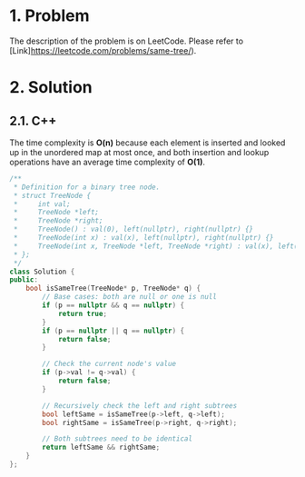 # 1. Problem

The description of the problem is on LeetCode. Please refer to [Link]https://leetcode.com/problems/same-tree/).

# 2. Solution

## 2.1. C++

The time complexity is **O(n)** because each element is inserted and looked up in the unordered map at most once, and both insertion and lookup operations have an average time complexity of **O(1)**.

```cpp
/**
 * Definition for a binary tree node.
 * struct TreeNode {
 *     int val;
 *     TreeNode *left;
 *     TreeNode *right;
 *     TreeNode() : val(0), left(nullptr), right(nullptr) {}
 *     TreeNode(int x) : val(x), left(nullptr), right(nullptr) {}
 *     TreeNode(int x, TreeNode *left, TreeNode *right) : val(x), left(left), right(right) {}
 * };
 */
class Solution {
public:
    bool isSameTree(TreeNode* p, TreeNode* q) {
        // Base cases: both are null or one is null
        if (p == nullptr && q == nullptr) {
            return true;
        }
        if (p == nullptr || q == nullptr) {
            return false;
        }

        // Check the current node's value
        if (p->val != q->val) {
            return false;
        }

        // Recursively check the left and right subtrees
        bool leftSame = isSameTree(p->left, q->left);
        bool rightSame = isSameTree(p->right, q->right);

        // Both subtrees need to be identical
        return leftSame && rightSame;
    }
};
```
